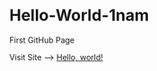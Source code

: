 # Hello-World-1nam
First GitHub Page

Visit Site -->   <a href="https://1nam.github.io/Hello-World-1nam/" target="_blank" rel="noopener noreferrer">Hello, world!</a>
